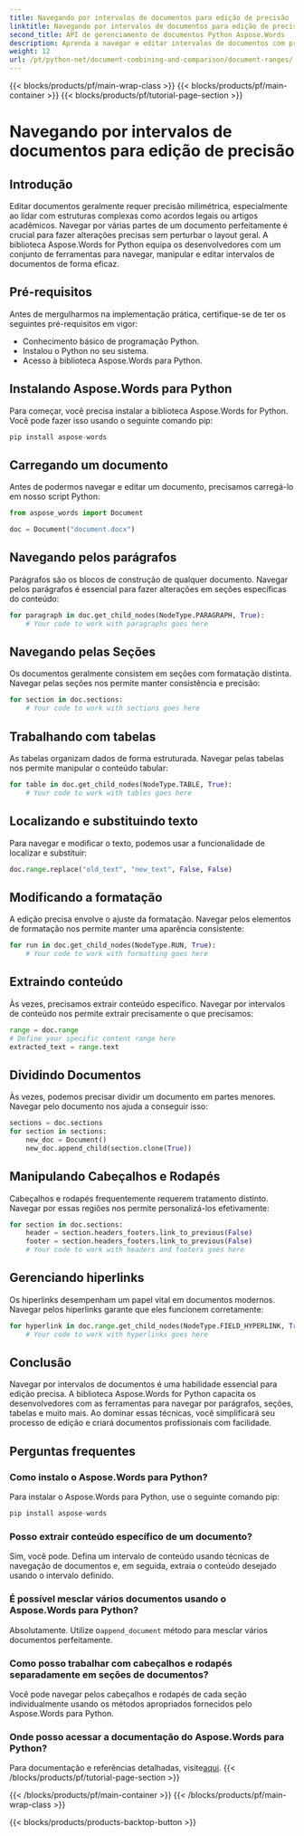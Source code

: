 ```yaml
---
title: Navegando por intervalos de documentos para edição de precisão
linktitle: Navegando por intervalos de documentos para edição de precisão
second_title: API de gerenciamento de documentos Python Aspose.Words
description: Aprenda a navegar e editar intervalos de documentos com precisão usando Aspose.Words para Python. Guia passo a passo com código-fonte para manipulação eficiente de conteúdo.
weight: 12
url: /pt/python-net/document-combining-and-comparison/document-ranges/
---
```


{{< blocks/products/pf/main-wrap-class >}}
{{< blocks/products/pf/main-container >}}
{{< blocks/products/pf/tutorial-page-section >}}

# Navegando por intervalos de documentos para edição de precisão


## Introdução

Editar documentos geralmente requer precisão milimétrica, especialmente ao lidar com estruturas complexas como acordos legais ou artigos acadêmicos. Navegar por várias partes de um documento perfeitamente é crucial para fazer alterações precisas sem perturbar o layout geral. A biblioteca Aspose.Words for Python equipa os desenvolvedores com um conjunto de ferramentas para navegar, manipular e editar intervalos de documentos de forma eficaz.

## Pré-requisitos

Antes de mergulharmos na implementação prática, certifique-se de ter os seguintes pré-requisitos em vigor:

- Conhecimento básico de programação Python.
- Instalou o Python no seu sistema.
- Acesso à biblioteca Aspose.Words para Python.

## Instalando Aspose.Words para Python

Para começar, você precisa instalar a biblioteca Aspose.Words for Python. Você pode fazer isso usando o seguinte comando pip:

```python
pip install aspose-words
```

## Carregando um documento

Antes de podermos navegar e editar um documento, precisamos carregá-lo em nosso script Python:

```python
from aspose_words import Document

doc = Document("document.docx")
```

## Navegando pelos parágrafos

Parágrafos são os blocos de construção de qualquer documento. Navegar pelos parágrafos é essencial para fazer alterações em seções específicas do conteúdo:

```python
for paragraph in doc.get_child_nodes(NodeType.PARAGRAPH, True):
    # Your code to work with paragraphs goes here
```

## Navegando pelas Seções

Os documentos geralmente consistem em seções com formatação distinta. Navegar pelas seções nos permite manter consistência e precisão:

```python
for section in doc.sections:
    # Your code to work with sections goes here
```

## Trabalhando com tabelas

As tabelas organizam dados de forma estruturada. Navegar pelas tabelas nos permite manipular o conteúdo tabular:

```python
for table in doc.get_child_nodes(NodeType.TABLE, True):
    # Your code to work with tables goes here
```

## Localizando e substituindo texto

Para navegar e modificar o texto, podemos usar a funcionalidade de localizar e substituir:

```python
doc.range.replace("old_text", "new_text", False, False)
```

## Modificando a formatação

A edição precisa envolve o ajuste da formatação. Navegar pelos elementos de formatação nos permite manter uma aparência consistente:

```python
for run in doc.get_child_nodes(NodeType.RUN, True):
    # Your code to work with formatting goes here
```

## Extraindo conteúdo

Às vezes, precisamos extrair conteúdo específico. Navegar por intervalos de conteúdo nos permite extrair precisamente o que precisamos:

```python
range = doc.range
# Define your specific content range here
extracted_text = range.text
```

## Dividindo Documentos

Às vezes, podemos precisar dividir um documento em partes menores. Navegar pelo documento nos ajuda a conseguir isso:

```python
sections = doc.sections
for section in sections:
    new_doc = Document()
    new_doc.append_child(section.clone(True))
```

## Manipulando Cabeçalhos e Rodapés

Cabeçalhos e rodapés frequentemente requerem tratamento distinto. Navegar por essas regiões nos permite personalizá-los efetivamente:

```python
for section in doc.sections:
    header = section.headers_footers.link_to_previous(False)
    footer = section.headers_footers.link_to_previous(False)
    # Your code to work with headers and footers goes here
```

## Gerenciando hiperlinks

Os hiperlinks desempenham um papel vital em documentos modernos. Navegar pelos hiperlinks garante que eles funcionem corretamente:

```python
for hyperlink in doc.range.get_child_nodes(NodeType.FIELD_HYPERLINK, True):
    # Your code to work with hyperlinks goes here
```

## Conclusão

Navegar por intervalos de documentos é uma habilidade essencial para edição precisa. A biblioteca Aspose.Words for Python capacita os desenvolvedores com as ferramentas para navegar por parágrafos, seções, tabelas e muito mais. Ao dominar essas técnicas, você simplificará seu processo de edição e criará documentos profissionais com facilidade.

## Perguntas frequentes

### Como instalo o Aspose.Words para Python?

Para instalar o Aspose.Words para Python, use o seguinte comando pip:
```python
pip install aspose-words
```

### Posso extrair conteúdo específico de um documento?

Sim, você pode. Defina um intervalo de conteúdo usando técnicas de navegação de documentos e, em seguida, extraia o conteúdo desejado usando o intervalo definido.

### É possível mesclar vários documentos usando o Aspose.Words para Python?

 Absolutamente. Utilize o`append_document` método para mesclar vários documentos perfeitamente.

### Como posso trabalhar com cabeçalhos e rodapés separadamente em seções de documentos?

Você pode navegar pelos cabeçalhos e rodapés de cada seção individualmente usando os métodos apropriados fornecidos pelo Aspose.Words para Python.

### Onde posso acessar a documentação do Aspose.Words para Python?

 Para documentação e referências detalhadas, visite[aqui](https://reference.aspose.com/words/python-net/).
{{< /blocks/products/pf/tutorial-page-section >}}

{{< /blocks/products/pf/main-container >}}
{{< /blocks/products/pf/main-wrap-class >}}

{{< blocks/products/products-backtop-button >}}

